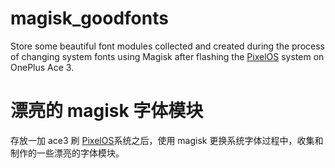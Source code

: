 # magisk_goodfonts
Store some beautiful font modules collected and created during the process of changing system fonts using Magisk after flashing the [PixelOS](https://xdaforums.com/t/12r-ace3-rom-14-unofficial-pixelos-aosp-28-07-24.4662225/#post-89404459) system on OnePlus Ace 3.

# 漂亮的 magisk 字体模块
存放一加 ace3 刷 [PixelOS](https://xdaforums.com/t/12r-ace3-rom-14-unofficial-pixelos-aosp-28-07-24.4662225/#post-89404459)系统之后，使用 magisk 更换系统字体过程中，收集和制作的一些漂亮的字体模块。
